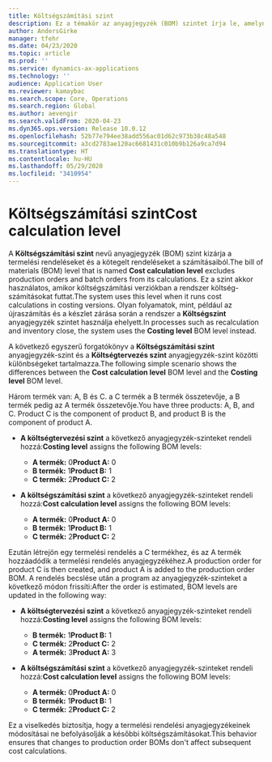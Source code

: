 ```yaml
---
title: Költségszámítási szint
description: Ez a témakör az anyagjegyzék (BOM) szintet írja le, amelynek neve Költségszámítás szint. Ez az Anyagjegyzék szint kizárja a termelési és a kötegelt rendeléseket a számításokból.
author: AndersGirke
manager: tfehr
ms.date: 04/23/2020
ms.topic: article
ms.prod: ''
ms.service: dynamics-ax-applications
ms.technology: ''
audience: Application User
ms.reviewer: kamaybac
ms.search.scope: Core, Operations
ms.search.region: Global
ms.author: aevengir
ms.search.validFrom: 2020-04-23
ms.dyn365.ops.version: Release 10.0.12
ms.openlocfilehash: 52b77e794ee38add556ac01d62c973b38c48a548
ms.sourcegitcommit: a3cd2783ae120ac6681431c010b9b126a9ca7d94
ms.translationtype: HT
ms.contentlocale: hu-HU
ms.lasthandoff: 05/29/2020
ms.locfileid: "3410954"
---
```

# <a name="cost-calculation-level"></a><span data-ttu-id="c31a0-104">Költségszámítási szint</span><span class="sxs-lookup"><span data-stu-id="c31a0-104">Cost calculation level</span></span>

<span data-ttu-id="c31a0-105">A **Költségszámítási szint** nevű anyagjegyzék (BOM) szint kizárja a termelési rendeléseket és a kötegelt rendeléseket a számításaiból.</span><span class="sxs-lookup"><span data-stu-id="c31a0-105">The bill of materials (BOM) level that is named **Cost calculation level** excludes production orders and batch orders from its calculations.</span></span> <span data-ttu-id="c31a0-106">Ez a szint akkor használatos, amikor költségszámítási verziókban a rendszer költség-számításokat futtat.</span><span class="sxs-lookup"><span data-stu-id="c31a0-106">The system uses this level when it runs cost calculations in costing versions.</span></span> <span data-ttu-id="c31a0-107">Olyan folyamatok, mint, például az újraszámítás és a készlet zárása során a rendszer a **Költségszint** anyagjegyzék szintet használja ehelyett.</span><span class="sxs-lookup"><span data-stu-id="c31a0-107">In processes such as recalculation and inventory close, the system uses the **Costing level** BOM level instead.</span></span>

<span data-ttu-id="c31a0-108">A következő egyszerű forgatókönyv a **Költségszámítási szint** anyagjegyzék-szint és a **Költségtervezés szint** anyagjegyzék-szint közötti különbségeket tartalmazza.</span><span class="sxs-lookup"><span data-stu-id="c31a0-108">The following simple scenario shows the differences between the **Cost calculation level** BOM level and the **Costing level** BOM level.</span></span>

<span data-ttu-id="c31a0-109">Három termék van: A, B és C. a C termék a B termék összetevője, a B termék pedig az A termék összetevője.</span><span class="sxs-lookup"><span data-stu-id="c31a0-109">You have three products: A, B, and C. Product C is the component of product B, and product B is the component of product A.</span></span>

- <span data-ttu-id="c31a0-110">**A költségtervezési szint** a következő anyagjegyzék-szinteket rendeli hozzá:</span><span class="sxs-lookup"><span data-stu-id="c31a0-110">**Costing level** assigns the following BOM levels:</span></span>

    - <span data-ttu-id="c31a0-111">**A termék:** 0</span><span class="sxs-lookup"><span data-stu-id="c31a0-111">**Product A:** 0</span></span>
    - <span data-ttu-id="c31a0-112">**B termék:** 1</span><span class="sxs-lookup"><span data-stu-id="c31a0-112">**Product B:** 1</span></span>
    - <span data-ttu-id="c31a0-113">**C termék:** 2</span><span class="sxs-lookup"><span data-stu-id="c31a0-113">**Product C:** 2</span></span>

- <span data-ttu-id="c31a0-114">**A költségszámítási szint** a következő anyagjegyzék-szinteket rendeli hozzá:</span><span class="sxs-lookup"><span data-stu-id="c31a0-114">**Cost calculation level** assigns the following BOM levels:</span></span>

    - <span data-ttu-id="c31a0-115">**A termék:** 0</span><span class="sxs-lookup"><span data-stu-id="c31a0-115">**Product A:** 0</span></span>
    - <span data-ttu-id="c31a0-116">**B termék:** 1</span><span class="sxs-lookup"><span data-stu-id="c31a0-116">**Product B:** 1</span></span>
    - <span data-ttu-id="c31a0-117">**C termék:** 2</span><span class="sxs-lookup"><span data-stu-id="c31a0-117">**Product C:** 2</span></span>

<span data-ttu-id="c31a0-118">Ezután létrejön egy termelési rendelés a C termékhez, és az A termék hozzáadódik a termelési rendelés anyagjegyzékéhez.</span><span class="sxs-lookup"><span data-stu-id="c31a0-118">A production order for product C is then created, and product A is added to the production order BOM.</span></span> <span data-ttu-id="c31a0-119">A rendelés becslése után a program az anyagjegyzék-szinteket a következő módon frissíti:</span><span class="sxs-lookup"><span data-stu-id="c31a0-119">After the order is estimated, BOM levels are updated in the following way:</span></span>

- <span data-ttu-id="c31a0-120">**A költségtervezési szint** a következő anyagjegyzék-szinteket rendeli hozzá:</span><span class="sxs-lookup"><span data-stu-id="c31a0-120">**Costing level** assigns the following BOM levels:</span></span>

    - <span data-ttu-id="c31a0-121">**B termék:** 1</span><span class="sxs-lookup"><span data-stu-id="c31a0-121">**Product B:** 1</span></span>
    - <span data-ttu-id="c31a0-122">**C termék:** 2</span><span class="sxs-lookup"><span data-stu-id="c31a0-122">**Product C:** 2</span></span>
    - <span data-ttu-id="c31a0-123">**A termék:** 3</span><span class="sxs-lookup"><span data-stu-id="c31a0-123">**Product A:** 3</span></span>

- <span data-ttu-id="c31a0-124">**A költségszámítási szint** a következő anyagjegyzék-szinteket rendeli hozzá:</span><span class="sxs-lookup"><span data-stu-id="c31a0-124">**Cost calculation level** assigns the following BOM levels:</span></span>

    - <span data-ttu-id="c31a0-125">**A termék:** 0</span><span class="sxs-lookup"><span data-stu-id="c31a0-125">**Product A:** 0</span></span>
    - <span data-ttu-id="c31a0-126">**B termék:** 1</span><span class="sxs-lookup"><span data-stu-id="c31a0-126">**Product B:** 1</span></span>
    - <span data-ttu-id="c31a0-127">**C termék:** 2</span><span class="sxs-lookup"><span data-stu-id="c31a0-127">**Product C:** 2</span></span>

<span data-ttu-id="c31a0-128">Ez a viselkedés biztosítja, hogy a termelési rendelési anyagjegyzékeinek módosításai ne befolyásolják a későbbi költségszámításokat.</span><span class="sxs-lookup"><span data-stu-id="c31a0-128">This behavior ensures that changes to production order BOMs don't affect subsequent cost calculations.</span></span>
